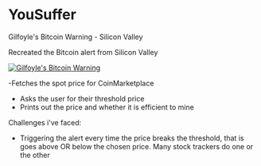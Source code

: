 # YouSuffer
Gilfoyle's Bitcoin Warning - Silicon Valley

Recreated the Bitcoin alert from Silicon Valley

[![Gilfoyle's Bitcoin Warning](http://img.youtube.com/vi/uS1KcjkWdoU/0.jpg)](http://www.youtube.com/watch?v=uS1KcjkWdoU "Gilfoyle's Bitcoin Warning")

-Fetches the spot price for CoinMarketplace
- Asks the user for their threshold price
- Prints out the price and whether it is efficient to mine


Challenges i've faced:
- Triggering the alert every time the price breaks the threshold, that is goes above OR below the chosen price. Many stock trackers do one or the other
